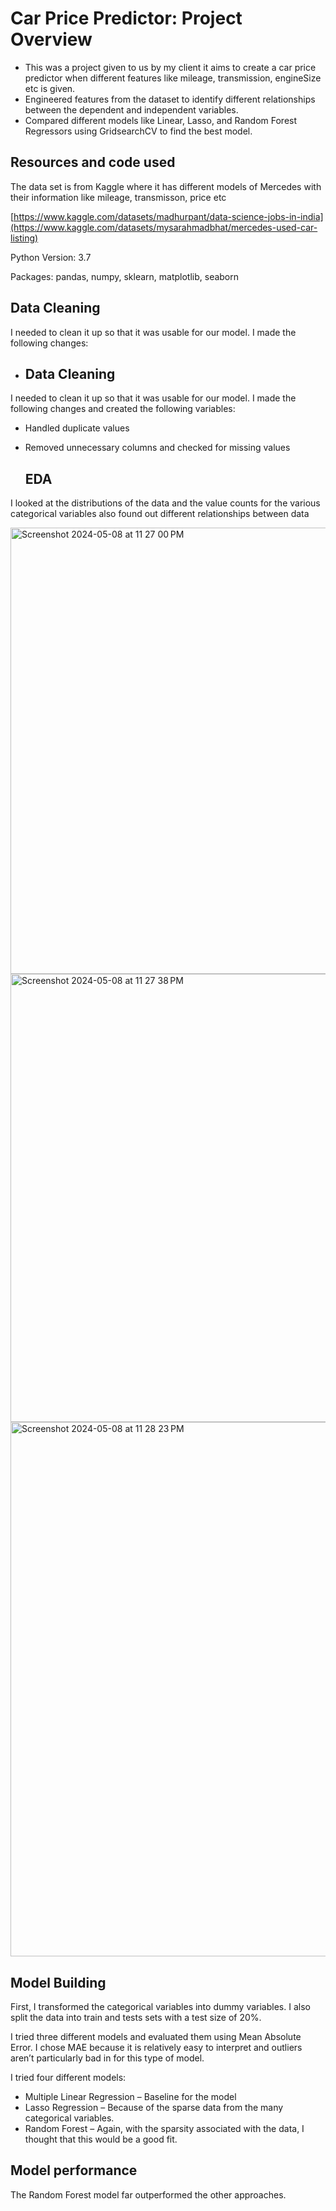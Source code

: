 # Car Price Predictor: Project Overview

- This was a project given to us by my client it aims to create a car price predictor when different features like mileage, transmission, engineSize etc is given.
- Engineered features from the dataset to identify different relationships between the dependent and independent variables.
- Compared different models like Linear, Lasso, and Random Forest Regressors using GridsearchCV to find the best model.

## Resources and code used
The data set is from Kaggle where it has different models of Mercedes with their information like mileage, transmisson, price etc

[https://www.kaggle.com/datasets/madhurpant/data-science-jobs-in-india](https://www.kaggle.com/datasets/mysarahmadbhat/mercedes-used-car-listing)

Python Version: 3.7

Packages: pandas, numpy, sklearn, matplotlib, seaborn

## Data Cleaning

I needed to clean it up so that it was usable for our model. I made the following changes:

- ## Data Cleaning

I needed to clean it up so that it was usable for our model. I made the following changes and created the following variables:

- Handled duplicate values
- Removed unnecessary columns and checked for missing values

  ## EDA

I looked at the distributions of the data and the value counts for the various categorical variables also found out different relationships between data

<img width="714" alt="Screenshot 2024-05-08 at 11 27 00 PM" src="https://github.com/SanjilMahajani/CarPricePredictor/assets/43502576/7a1db71c-61dc-4ade-add5-fbb896348e71">

<img width="717" alt="Screenshot 2024-05-08 at 11 27 38 PM" src="https://github.com/SanjilMahajani/CarPricePredictor/assets/43502576/31fa77a0-f2e6-4daa-8209-7263eef6549a">

<img width="855" alt="Screenshot 2024-05-08 at 11 28 23 PM" src="https://github.com/SanjilMahajani/CarPricePredictor/assets/43502576/4eaf26a1-618d-49f9-8e47-a40b9b9572f1">

## Model Building

First, I transformed the categorical variables into dummy variables. I also split the data into train and tests sets with a test size of 20%.

I tried three different models and evaluated them using Mean Absolute Error. I chose MAE because it is relatively easy to interpret and outliers aren’t particularly bad in for this type of model.

I tried four different models:

- Multiple Linear Regression – Baseline for the model
- Lasso Regression – Because of the sparse data from the many categorical variables.
- Random Forest – Again, with the sparsity associated with the data, I thought that this would be a good fit.

## Model performance

The Random Forest model far outperformed the other approaches.





